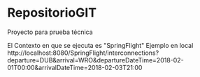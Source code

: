# RepositorioGIT
Proyecto para prueba técnica

El Contexto en que se ejecuta es "SpringFlight"
Ejemplo en local
http://localhost:8080/SpringFlight/interconnections?departure=DUB&arrival=WRO&departureDateTime=2018-02-01T00:00&arrivalDateTime=2018-02-03T21:00
